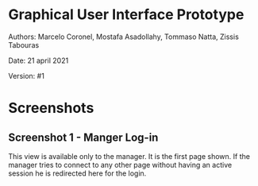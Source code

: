 # Graphical User Interface Prototype  

Authors: Marcelo Coronel, Mostafa Asadollahy, Tommaso Natta, Zissis Tabouras 

Date: 21 april 2021

Version: #1


# Screenshots

## Screenshot 1 - Manger Log-in

This view is available only to the manager. It is the first page shown. If the manager tries to connect to any other page without having an active session he is redirected here for the login.
